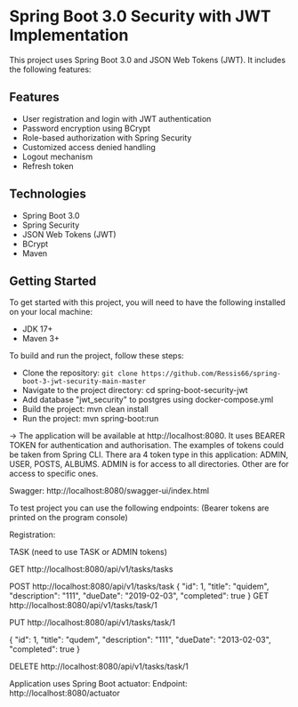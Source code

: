 # Spring Boot 3.0 Security with JWT Implementation
This project uses Spring Boot 3.0 and JSON Web Tokens (JWT). It includes the following features:

## Features
* User registration and login with JWT authentication
* Password encryption using BCrypt
* Role-based authorization with Spring Security
* Customized access denied handling
* Logout mechanism
* Refresh token

## Technologies
* Spring Boot 3.0
* Spring Security
* JSON Web Tokens (JWT)
* BCrypt
* Maven
 
## Getting Started
To get started with this project, you will need to have the following installed on your local machine:

* JDK 17+
* Maven 3+


To build and run the project, follow these steps:

* Clone the repository: `git clone https://github.com/Ressis66/spring-boot-3-jwt-security-main-master`
* Navigate to the project directory: cd spring-boot-security-jwt
* Add database "jwt_security" to postgres using docker-compose.yml
* Build the project: mvn clean install
* Run the project: mvn spring-boot:run 

-> The application will be available at http://localhost:8080. It uses BEARER TOKEN for authentication and authorisation.
The examples of tokens could be taken from Spring CLI. There ara 4 token type in this application: ADMIN, USER, POSTS, ALBUMS.
ADMIN is for access to all directories. Other are for access to specific ones.

Swagger: http://localhost:8080/swagger-ui/index.html

To test project you can use the following endpoints:
(Bearer tokens are printed on the program console)

Registration:

TASK (need to use TASK or ADMIN tokens)

GET http://localhost:8080/api/v1/tasks/tasks

POST http://localhost:8080/api/v1/tasks/task
{
"id": 1,
"title": "quidem",
"description": "111",
"dueDate": "2019-02-03",
"completed": true
}
GET http://localhost:8080/api/v1/tasks/task/1

PUT http://localhost:8080/api/v1/tasks/task/1

{
"id": 1,
"title": "qudem",
"description": "111",
"dueDate": "2013-02-03",
"completed": true
}

DELETE http://localhost:8080/api/v1/tasks/task/1

Application uses Spring Boot actuator:
Endpoint: http://localhost:8080/actuator
